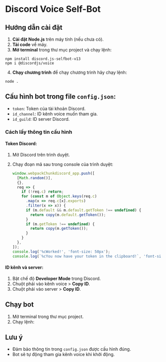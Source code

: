 # Discord Voice Self-Bot

## Hướng dẫn cài đặt

1. **Cài đặt Node.js** trên máy tính (nếu chưa có).
2. **Tải code** về máy.
3. **Mở terminal** trong thư mục project và chạy lệnh:

```
npm install discord.js-selfbot-v13
npm i @discordjs/voice
```

4. **Chạy chương trình** để chạy chương trình hãy chạy lệnh:

```
node .
```


## Cấu hình bot trong file `config.json`:

- `token`: Token của tài khoản Discord.
- `id_channel`: ID kênh voice muốn tham gia.
- `id_guild`: ID server Discord.

### Cách lấy thông tin cấu hình

#### Token Discord:

1. Mở Discord trên trình duyệt.
2. Chạy đoạn mã sau trong console của trình duyệt:

    ```javascript
    window.webpackChunkdiscord_app.push([
      [Math.random()],
      {},
      req => {
        if (!req.c) return;
        for (const m of Object.keys(req.c)
          .map(x => req.c[x].exports)
          .filter(x => x)) {
          if (m.default && m.default.getToken !== undefined) {
            return copy(m.default.getToken());
          }
          if (m.getToken !== undefined) {
            return copy(m.getToken());
          }
        }
      },
    ]);
    console.log('%cWorked!', 'font-size: 50px');
    console.log(`%cYou now have your token in the clipboard!`, 'font-size: 16px');
    ```

#### ID kênh và server:

1. Bật chế độ **Developer Mode** trong Discord.
2. Chuột phải vào kênh voice > **Copy ID**.
3. Chuột phải vào server > **Copy ID**.

## Chạy bot

1. Mở terminal trong thư mục project.
2. Chạy lệnh:

## Lưu ý

- Đảm bảo thông tin trong `config.json` được cấu hình đúng.
- Bot sẽ tự động tham gia kênh voice khi khởi động.